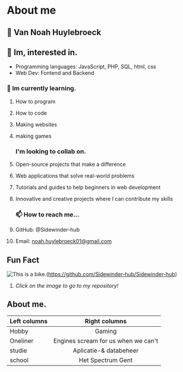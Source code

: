 # About me

## 👋 Van Noah Huylebroeck

## 👀 Im, interested in.

* Programming languages: JavaScript, PHP, SQL, html, css
* Web Dev: Fontend and Backend


### 🌱 Im currently learning.

1. How to program
2. How to code
3. Making websites
4. making games

    ### I'm looking to collab on.

1. Open-source projects that make a difference
2. Web applications that solve real-world problems
3. Tutorials and guides to help beginners in web development
4. Innovative and creative projects where I can contribute my skills 

    ### 📫 How to reach me...

1. GitHub: @Sidewinder-hub
2. Email: noah.huylebroeck01@gmail.com

## Fun Fact

![This is a bike.](https://www.google.com/imgres?q=ktm%20duke%20125&imgurl=https%3A%2F%2Fdeschouwermotos.be%2Fwp-content%2Fuploads%2F2023%2F07%2FDSC_0078.jpg&imgrefurl=https%3A%2F%2Fdeschouwermotos.be%2Foccasie%2Fktm-duke-125-met-akrapovic-valbescherming-nieuwstaat%2F&docid=57Y_v4_wHt1IJM&tbnid=Ng--ipGYjRaVCM&vet=12ahUKEwjl4f-grfeKAxUTUaQEHTq_O_oQM3oECFQQAA..i&w=1920&h=1272&hcb=2&ved=2ahUKEwjl4f-grfeKAxUTUaQEHTq_O_oQM3oECFQQAA)(https://github.com/Sidewinder-hub/Sidewinder-hub)
1. *Click on the image to go to my repository!*


## About me.

| Left columns  | Right columns |
| ------------- |:-------------:|
| Hobby         |   Gaming       |
| Oneliner      |   Engines scream for us when we can't    |
| studie        |   Aplicatie-& databeheer  |
| school        |   Het Spectrum Gent         |



